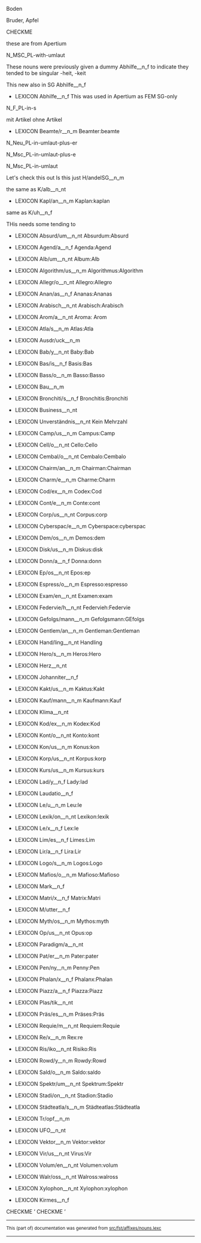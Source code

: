 

Boden

Bruder, Apfel

CHECKME

these are from Apertium

N_MSC_PL-with-umlaut

These nouns were previously given a dummy Abhilfe__n_f to indicate
they tended to be singular -heit, -keit

This new
also in SG Abhilfe__n_f

* LEXICON Abhilfe__n_f  This was used in Apertium as FEM SG-only

N_F_PL-in-s

mit Artikel
ohne Artikel

* LEXICON Beamte/r__n_m  Beamter:beamte

N_Neu_PL-in-umlaut-plus-er

N_Msc_PL-in-umlaut-plus-e

N_Msc_PL-in-umlaut

Let's check this out
Is this just H/andelSG__n_m

the same as K/alb__n_nt

* LEXICON Kapl/an__n_m  Kaplan:kaplan

same as K/uh__n_f

THis needs some tending to

* LEXICON Absurd/um__n_nt  Absurdum:Absurd

* LEXICON Agend/a__n_f  Agenda:Agend

* LEXICON Alb/um__n_nt  Album:Alb

* LEXICON Algorithm/us__n_m  Algorithmus:Algorithm

* LEXICON Allegr/o__n_nt  Allegro:Allegro

* LEXICON Anan/as__n_f  Ananas:Ananas

* LEXICON Arabisch__n_nt  Arabisch:Arabisch

* LEXICON Arom/a__n_nt   Aroma: Arom

* LEXICON Atla/s__n_m  Atlas:Atla

* LEXICON Ausdr/uck__n_m 

* LEXICON Bab/y__n_nt  Baby:Bab

* LEXICON Bas/is__n_f  Basis:Bas

* LEXICON Bass/o__n_m  Basso:Basso

* LEXICON Bau__n_m 

* LEXICON Bronchiti/s__n_f  Bronchitis:Bronchiti

* LEXICON Business__n_nt 

* LEXICON Unverständnis__n_nt  Kein Mehrzahl

* LEXICON Camp/us__n_m  Campus:Camp

* LEXICON Cell/o__n_nt  Cello:Cello

* LEXICON Cembal/o__n_nt  Cembalo:Cembalo

* LEXICON Chairm/an__n_m  Chairman:Chairman

* LEXICON Charm/e__n_m  Charme:Charm

* LEXICON Cod/ex__n_m  Codex:Cod

* LEXICON Cont/e__n_m  Conte:cont

* LEXICON Corp/us__n_nt  Corpus:corp

* LEXICON Cyberspac/e__n_m  Cyberspace:cyberspac

* LEXICON Dem/os__n_m  Demos:dem

* LEXICON Disk/us__n_m  Diskus:disk

* LEXICON Donn/a__n_f  Donna:donn

* LEXICON Ep/os__n_nt  Epos:ep

* LEXICON Espress/o__n_m  Espresso:espresso

* LEXICON Exam/en__n_nt  Examen:exam

* LEXICON Federvie/h__n_nt  Federvieh:Federvie

* LEXICON Gefolgs/mann__n_m  Gefolgsmann:GEfolgs

* LEXICON Gentlem/an__n_m  Gentleman:Gentleman

* LEXICON Hand/ling__n_nt  Handling

* LEXICON Hero/s__n_m  Heros:Hero

* LEXICON Herz__n_nt 

* LEXICON Johanniter__n_f 

* LEXICON Kakt/us__n_m  Kaktus:Kakt

* LEXICON Kauf/mann__n_m  Kaufmann:Kauf

* LEXICON Klima__n_nt 

* LEXICON Kod/ex__n_m  Kodex:Kod

* LEXICON Kont/o__n_nt  Konto:kont

* LEXICON Kon/us__n_m  Konus:kon

* LEXICON Korp/us__n_nt  Korpus:korp

* LEXICON Kurs/us__n_m  Kursus:kurs

* LEXICON Lad/y__n_f  Lady:lad

* LEXICON Laudatio__n_f 

* LEXICON Le/u__n_m  Leu:le

* LEXICON Lexik/on__n_nt  Lexikon:lexik

* LEXICON Le/x__n_f  Lex:le

* LEXICON Lim/es__n_f  Limes:Lim

* LEXICON Lir/a__n_f  Lira:Lir

* LEXICON Logo/s__n_m  Logos:Logo

* LEXICON Mafios/o__n_m  Mafioso:Mafioso

* LEXICON Mark__n_f 

* LEXICON Matri/x__n_f  Matrix:Matri

* LEXICON M/utter__n_f 

* LEXICON Myth/os__n_m  Mythos:myth

* LEXICON Op/us__n_nt  Opus:op

* LEXICON Paradigm/a__n_nt 

* LEXICON Pat/er__n_m  Pater:pater

* LEXICON Pen/ny__n_m  Penny:Pen

* LEXICON Phalan/x__n_f  Phalanx:Phalan

* LEXICON Piazz/a__n_f  Piazza:Piazz

* LEXICON Plas/tik__n_nt 

* LEXICON Präs/es__n_m  Präses:Präs

* LEXICON Requie/m__n_nt  Requiem:Requie

* LEXICON Re/x__n_m  Rex:re

* LEXICON Ris/iko__n_nt  Risiko:Ris

* LEXICON Rowd/y__n_m  Rowdy:Rowd

* LEXICON Sald/o__n_m  Saldo:saldo

* LEXICON Spektr/um__n_nt  Spektrum:Spektr

* LEXICON Stadi/on__n_nt  Stadion:Stadio

* LEXICON Städteatla/s__n_m  Städteatlas:Städteatla

* LEXICON Tr/opf__n_m 

* LEXICON UFO__n_nt 

* LEXICON Vektor__n_m  Vektor:vektor

* LEXICON Vir/us__n_nt  Virus:Vir

* LEXICON Volum/en__n_nt  Volumen:volum

* LEXICON Walr/oss__n_nt  Walross:walross

* LEXICON Xylophon__n_nt  Xylophon:xylophon

* LEXICON Kirmes__n_f 

CHECKME ʼ
CHECKME ʼ

* * *

<small>This (part of) documentation was generated from [src/fst/affixes/nouns.lexc](https://github.com/giellalt/lang-deu/blob/main/src/fst/affixes/nouns.lexc)</small>

---

